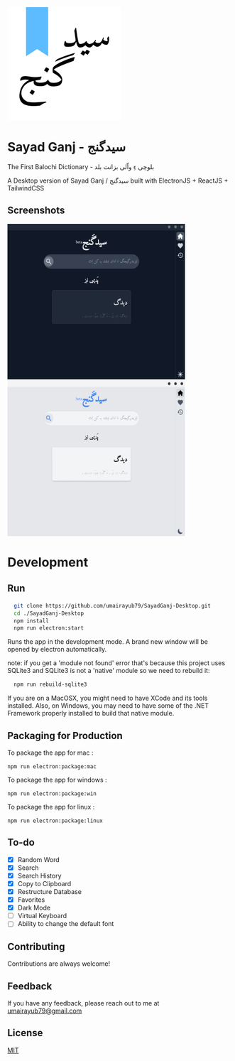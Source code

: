 ![App Icon](./icons/256x256.png)

# Sayad Ganj - سیدگنج
The First Balochi Dictionary - بلوچی ءِ واّلی بزانت بلد

A Desktop version of Sayad Ganj / سیدگنج built with ElectronJS + ReactJS + TailwindCSS
## Screenshots


<img src="./screenshots/darkmode.gif" width="400" height="350" alt="App Screenshot GIF" />
<img src="./screenshots/lightmode.gif" width="400" height="350" alt="App Screenshot GIF"/>


# Development
## Run

```bash
  git clone https://github.com/umairayub79/SayadGanj-Desktop.git
  cd ./SayadGanj-Desktop
  npm install
  npm run electron:start
```
Runs the app in the development mode. A brand new window will be opened by electron automatically.

note: if you get a 'module not found' error that's because this project uses SQLite3 and SQLite3 is not a 'native' module so we need to rebuild it:

```bash
  npm run rebuild-sqlite3
```

If you are on a MacOSX, you might need to have XCode and its tools installed. Also, on Windows, you may need to have some of the .NET Framework properly installed to build that native module.

## Packaging for Production
To package the app for mac : 
```
npm run electron:package:mac
```
To package the app for windows : 
```
npm run electron:package:win
```
To package the app for linux : 
```
npm run electron:package:linux
```
## To-do

- [x] Random Word
- [x] Search
- [x] Search History
- [x] Copy to Clipboard
- [x] Restructure Database
- [x] Favorites
- [x] Dark Mode
- [ ] Virtual Keyboard
- [ ] Ability to change the default font

## Contributing

Contributions are always welcome!


## Feedback

If you have any feedback, please reach out to me at umairayub79@gmail.com


## License

[MIT](https://choosealicense.com/licenses/mit/)

